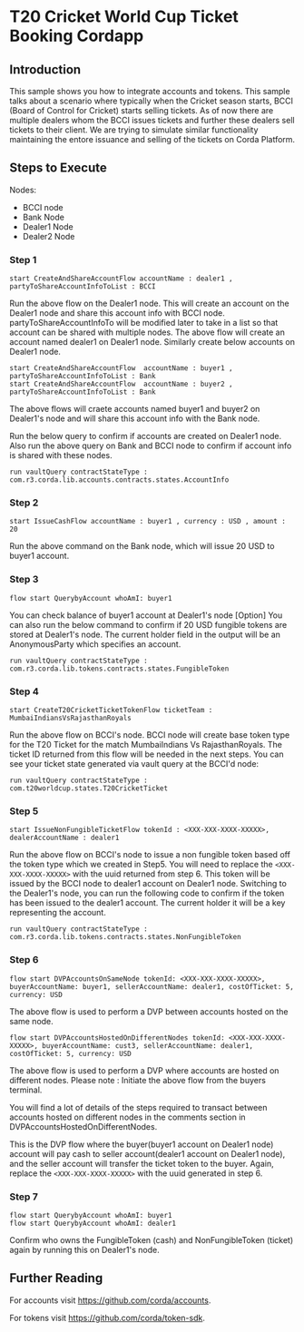 # T20 Cricket World Cup Ticket Booking Cordapp


## Introduction
This sample shows you how to integrate accounts and tokens. This sample talks about a scenario where typically when the Cricket season starts, BCCI (Board of Control for Cricket) starts selling tickets.
As of now there are multiple dealers whom the BCCI issues tickets and further these dealers sell tickets to their client. We are trying to simulate similar functionality maintaining the entore issuance and selling
of the tickets on Corda Platform.

## Steps to Execute

Nodes:

* BCCI node
* Bank Node
* Dealer1 Node
* Dealer2 Node

###  Step 1

    start CreateAndShareAccountFlow accountName : dealer1 , partyToShareAccountInfoToList : BCCI

Run the above flow on the Dealer1 node. This will create an account on the Dealer1 node and share this account info with BCCI node.
partyToShareAccountInfoTo will be modified later to take in a list so that account can be shared with multiple nodes.
The above flow will create an account named dealer1 on Dealer1 node. Similarly create below accounts on Dealer1 node.

    start CreateAndShareAccountFlow  accountName : buyer1 , partyToShareAccountInfoToList : Bank
    start CreateAndShareAccountFlow  accountName : buyer2 , partyToShareAccountInfoToList : Bank
    
The above flows will craete accounts named buyer1 and buyer2 on Dealer1's node and will share this account info with the Bank node.

Run the below query to confirm if accounts are created on Dealer1 node. Also run the above query on Bank and BCCI node to confirm if account info is shared with these nodes.

    run vaultQuery contractStateType : com.r3.corda.lib.accounts.contracts.states.AccountInfo



###  Step 2

    start IssueCashFlow accountName : buyer1 , currency : USD , amount : 20

Run the above command on the Bank node, which will issue 20 USD to buyer1 account.

###  Step 3
```
flow start QuerybyAccount whoAmI: buyer1
```
You can check balance of buyer1 account at Dealer1's node
[Option] You can also run the below command to confirm if 20 USD fungible tokens are stored at Dealer1's node. The current holder field in the output will be an AnonymousParty which specifies an account.
```
run vaultQuery contractStateType : com.r3.corda.lib.tokens.contracts.states.FungibleToken
```


###  Step 4

    start CreateT20CricketTicketTokenFlow ticketTeam : MumbaiIndiansVsRajasthanRoyals
    
Run the above flow on BCCI's node. BCCI node will create base token type for the T20 Ticket for the match MumbaiIndians Vs RajasthanRoyals. The ticket ID returned from this flow will be needed in the next steps.
You can see your ticket state generated via vault query at the BCCI'd node:


    run vaultQuery contractStateType : com.t20worldcup.states.T20CricketTicket

###  Step 5

    start IssueNonFungibleTicketFlow tokenId : <XXX-XXX-XXXX-XXXXX>, dealerAccountName : dealer1

Run the above flow on BCCI's node to issue a non fungible token based off the token type which we created in Step5. You will need to replace the `<XXX-XXX-XXXX-XXXXX>` with the uuid returned from step 6. This token will be issued by the BCCI node to dealer1 account on Dealer1 node. 
Switching to the Dealer1's node, you can run the following code to confirm if the token has been issued to the dealer1 account. The current holder it will be a key representing the account.

    run vaultQuery contractStateType : com.r3.corda.lib.tokens.contracts.states.NonFungibleToken


###  Step 6
```
flow start DVPAccountsOnSameNode tokenId: <XXX-XXX-XXXX-XXXXX>, buyerAccountName: buyer1, sellerAccountName: dealer1, costOfTicket: 5, currency: USD
```

The above flow is used to perform a DVP between accounts hosted on the same node.

```
flow start DVPAccountsHostedOnDifferentNodes tokenId: <XXX-XXX-XXXX-XXXXX>, buyerAccountName: cust3, sellerAccountName: dealer1, costOfTicket: 5, currency: USD
```
The above flow is used to perform a DVP where accounts are hosted on different nodes.
Please note : Initiate the above flow from the buyers terminal. 

You will find a lot of details of the steps required to transact between accounts hosted on different nodes in the comments section in DVPAccountsHostedOnDifferentNodes.

This is the DVP flow where the buyer(buyer1 account on Dealer1 node) account will pay cash to seller account(dealer1 account on Dealer1 node), and the seller account will transfer the ticket token to the buyer. Again, replace the `<XXX-XXX-XXXX-XXXXX>` with the uuid generated in step 6.

###  Step 7
```
flow start QuerybyAccount whoAmI: buyer1
flow start QuerybyAccount whoAmI: dealer1
```
Confirm who owns the FungibleToken (cash) and NonFungibleToken (ticket) again by running this on Dealer1's node.


## Further Reading

For accounts visit https://github.com/corda/accounts.

For tokens visit https://github.com/corda/token-sdk.
